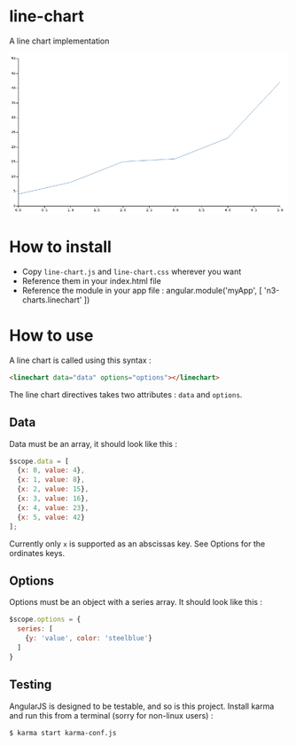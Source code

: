 line-chart
==========

A line chart implementation

![This is awesome](/img/screenshot.png)

# How to install
 + Copy `line-chart.js` and `line-chart.css` wherever you want
 + Reference them in your index.html file
 + Reference the module in your app file :
     angular.module('myApp', [
      'n3-charts.linechart'
    ])

# How to use
A line chart is called using this syntax :

```html
<linechart data="data" options="options"></linechart>
```

The line chart directives takes two attributes : `data` and `options`.

## Data
Data must be an array, it should look like this :

```js
$scope.data = [
  {x: 0, value: 4},
  {x: 1, value: 8},
  {x: 2, value: 15},
  {x: 3, value: 16},
  {x: 4, value: 23},
  {x: 5, value: 42}
];
```

Currently only `x` is supported as an abscissas key. See Options for the ordinates keys.

## Options
Options must be an object with a series array. It should look like this :

```js
$scope.options = {
  series: [
    {y: 'value', color: 'steelblue'}
  ]
}
```

## Testing
AngularJS is designed to be testable, and so is this project. Install karma and run this from a terminal (sorry for non-linux users) :

```sh
$ karma start karma-conf.js
```

